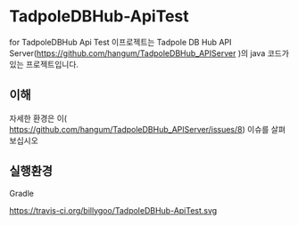 # TadpoleDBHub-ApiTest
for TadpoleDBHub Api Test
이프로젝트는 Tadpole DB Hub API Server(https://github.com/hangum/TadpoleDBHub_APIServer )의 java 코드가 있는 프로젝트입니다.

이해
- 
자세한 환경은 이(
https://github.com/hangum/TadpoleDBHub_APIServer/issues/8) 이슈를 살펴보십시오

실행환경
-
Gradle 


https://travis-ci.org/billygoo/TadpoleDBHub-ApiTest.svg
